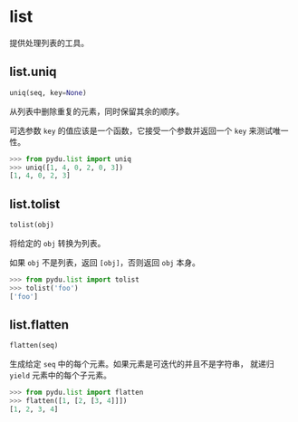 # list

提供处理列表的工具。

## list.uniq
```python
uniq(seq, key=None)
```

从列表中删除重复的元素，同时保留其余的顺序。

可选参数 `key` 的值应该是一个函数，它接受一个参数并返回一个 `key` 来测试唯一性。

```python
>>> from pydu.list import uniq
>>> uniq([1, 4, 0, 2, 0, 3])
[1, 4, 0, 2, 3]
```


## list.tolist
```python
tolist(obj)
```

将给定的 `obj` 转换为列表。

如果 `obj` 不是列表，返回 `[obj]`，否则返回 `obj` 本身。

```python
>>> from pydu.list import tolist
>>> tolist('foo')
['foo']
```


## list.flatten
```python
flatten(seq)
```

生成给定 `seq` 中的每个元素。如果元素是可迭代的并且不是字符串，
就递归 `yield` 元素中的每个子元素。

```python
>>> from pydu.list import flatten
>>> flatten([1, [2, [3, 4]]])
[1, 2, 3, 4]
```
